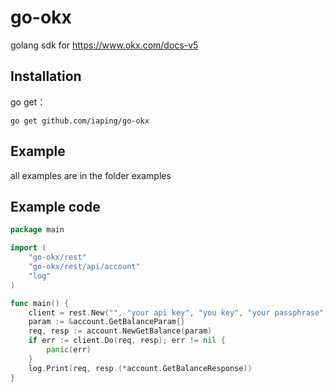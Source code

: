 # go-okx
golang sdk for https://www.okx.com/docs-v5

## Installation

go get：
```shell
go get github.com/iaping/go-okx
```

## Example
all examples are in the folder examples

## Example code
```go
package main

import (
	"go-okx/rest"
	"go-okx/rest/api/account"
	"log"
)

func main() {
    client = rest.New("", "your api key", "you key", "your passphrase", false, nil)
    param := &account.GetBalanceParam{}
    req, resp := account.NewGetBalance(param)
    if err := client.Do(req, resp); err != nil {
        panic(err)
    }
    log.Print(req, resp.(*account.GetBalanceResponse))
}
```